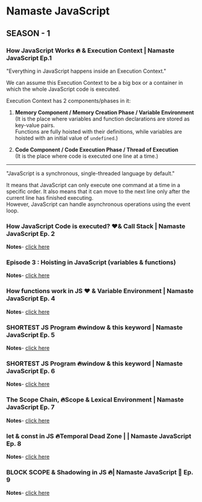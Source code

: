 # Namaste JavaScript

## SEASON - 1

### How JavaScript Works 🔥 & Execution Context | Namaste JavaScript Ep.1

"Everything in JavaScript happens inside an Execution Context."

We can assume this Execution Context to be a big box or a container in which the whole JavaScript code is executed.

Execution Context has 2 components/phases in it:

1) **Memory Component / Memory Creation Phase / Variable Environment**  
(It is the place where variables and function declarations are stored as key-value pairs.  
Functions are fully hoisted with their definitions, while variables are hoisted with an initial value of `undefined`.)

2) **Code Component / Code Execution Phase / Thread of Execution**  
(It is the place where code is executed one line at a time.)

---

"JavaScript is a synchronous, single-threaded language by default."

It means that JavaScript can only execute one command at a time in a specific order. It also means that it can move to the next line only after the current line has finished executing.  
However, JavaScript can handle asynchronous operations using the event loop.

### How JavaScript Code is executed? ❤️& Call Stack | Namaste JavaScript Ep. 2

**Notes**- [click here](https://alok722.github.io/namaste-javascript-notes/dist/lectures.html#episode-2--how-js-is-executed--call-stack)

### Episode 3 : Hoisting in JavaScript (variables & functions)

**Notes**- [click here](https://alok722.github.io/namaste-javascript-notes/dist/lectures.html#episode-3--hoisting-in-javascript-variables--functions)


### How functions work in JS ❤️ & Variable Environment | Namaste JavaScript Ep. 4

**Notes**- [click here](https://alok722.github.io/namaste-javascript-notes/dist/lectures.html#episode-4--functions-and-variable-environments)

### SHORTEST JS Program 🔥window & this keyword | Namaste JavaScript Ep. 5

**Notes**- [click here](https://alok722.github.io/namaste-javascript-notes/dist/lectures.html#episode-5--shortest-js-program-window--this-keyword)

### SHORTEST JS Program 🔥window & this keyword | Namaste JavaScript Ep. 6

**Notes**- [click here](https://alok722.github.io/namaste-javascript-notes/dist/lectures.html#episode-6--undefined-vs-not-defined-in-js)

### The Scope Chain, 🔥Scope & Lexical Environment | Namaste JavaScript Ep. 7

**Notes**- [click here](https://alok722.github.io/namaste-javascript-notes/dist/lectures.html#episode-7--the-scope-chain-scope--lexical-environment)

### let & const in JS 🔥Temporal Dead Zone | | Namaste JavaScript Ep. 8

**Notes**- [click here](https://alok722.github.io/namaste-javascript-notes/dist/lectures.html#episode-8--let--const-in-js-temporal-dead-zone)

### BLOCK SCOPE & Shadowing in JS 🔥| Namaste JavaScript 🙏 Ep. 9

**Notes**- [click here](https://alok722.github.io/namaste-javascript-notes/dist/lectures.html#episode-9--block-scope--shadowing-in-js)

